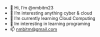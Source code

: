- 👋 Hi, I’m @nmbitm23
- 👀 I’m interesting anything cyber & cloud
- 🌱 I’m currently learning Cloud Computing 
- 💞️ Im interesting in learning programing
- 📫 nmbitm@gmail.com

<!---
nmbitm23/nmbitm23 is a ✨ special ✨ repository because its `README.md` (this file) appears on your GitHub profile.
You can click the Preview link to take a look at your changes.
--->
